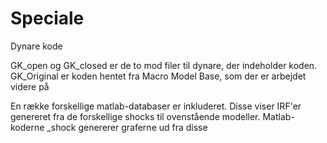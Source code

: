 # Speciale
Dynare kode

GK_open og GK_closed er de to mod filer til dynare, der indeholder koden. GK_Original er koden hentet fra Macro Model Base, som der er arbejdet videre på

En række forskellige matlab-databaser er inkluderet. Disse viser IRF'er  genereret fra de forskellige shocks til ovenstående modeller. Matlab-koderne _shock genererer graferne ud fra disse
